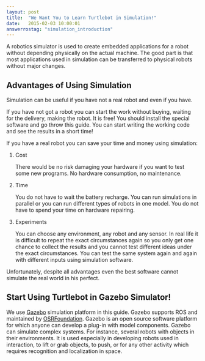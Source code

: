 ```yaml
---
layout: post
title:  "We Want You to Learn Turtlebot in Simulation!"
date:   2015-02-03 10:00:01
answerrostag: "simulation_introduction"
---
```


A robotics simulator is used to create embedded applications for a robot without depending physically on the actual machine. The good part is that most applications used in simulation can be transferred to physical robots without major changes.

## Advantages of Using Simulation

Simulation can be useful if you have not a real robot and even if you have.

If you have not got a robot you can start the work without buying, waiting for the delivery, making the robot. It is free! You should install the special software and go throw this guide. You can start writing the working code and see the results in a short time!

If you have a real robot you can save your time and money using simulation:

1. Cost

   There would be no risk damaging your hardware if you want to test some new programs. No hardware consumption, no maintenance.
2. Time

   You do not have to wait the battery recharge. You can run simulations in parallel or you can run different types of robots in one model. You do not have to spend your time on hardware repairing.
3. Experiments

   You can choose any environment, any robot and any sensor. In real life it is difficult to repeat the exact circumstances again so you only get one chance to collect the results and you cannot test different ideas under the exact circumstances. You can test the same system again and again with different inputs using simulation software.

Unfortunately, despite all advantages even the best software cannot  simulate the real world in his perfect.

## Start Using Turtlebot in Gazebo Simulator!

We use [Gazebo](http://gazebosim.org/) simulation platform in this guide. Gazebo supports ROS and maintained by [OSRFoundation](http://www.osrfoundation.org/). Gazebo is an open source software platform for which anyone can develop a plug-in with model components. Gazebo can simulate complex systems. For instance, several robots with objects in their environments. It is used especially in developing robots used in interaction, to lift or grab objects, to push, or for any  other activity which requires recognition and localization in space.
